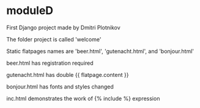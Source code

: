 # moduleD
First Django project made by Dmitri Plotnikov

The folder project is called 'welcome'

Static flatpages names are 'beer.html', 'gutenacht.html', and 'bonjour.html'

beer.html has registration required

gutenacht.html has double {{ flatpage.content }}

bonjour.html has fonts and styles changed

inc.html demonstrates the work of {% include %} expression
